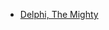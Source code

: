 - [Delphi, The Mighty](Important%20Groups%20and%20Individuals/Guilds%20of%20Helbrink/Delphi,%20The%20Mighty.md) 